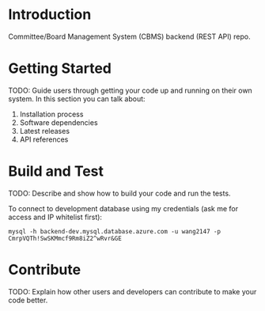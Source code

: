 # Introduction
Committee/Board Management System (CBMS) backend (REST API) repo.

# Getting Started
TODO: Guide users through getting your code up and running on their own system. In this section you can talk about:
1.	Installation process
2.	Software dependencies
3.	Latest releases
4.	API references

# Build and Test
TODO: Describe and show how to build your code and run the tests.

To connect to development database using my credentials (ask me for access and IP whitelist first):

`mysql -h backend-dev.mysql.database.azure.com -u wang2147 -p CmrpVQTh!SwSKMmcf9Rm8iZ2^wRvr&GE`

# Contribute
TODO: Explain how other users and developers can contribute to make your code better.